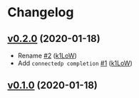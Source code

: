 # Changelog

## [v0.2.0](https://github.com/k1LoW/connected/compare/v0.1.0...v0.2.0) (2020-01-18)

* Rename [#2](https://github.com/k1LoW/connected/pull/2) ([k1LoW](https://github.com/k1LoW))
* Add `connectedp completion` [#1](https://github.com/k1LoW/connected/pull/1) ([k1LoW](https://github.com/k1LoW))

## [v0.1.0](https://github.com/k1LoW/connected/compare/d151e8f2de87...v0.1.0) (2020-01-18)

